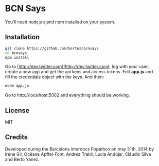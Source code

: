 BCN Says
=========

You'll need nodejs ajsnd npm installed on your system.

Installation
--------------

```sh
git clone https://github.com/bertez/bcnsays
cd bcnsays
npm install
```

Go to [http://dev.twitter.com](http://dev.twitter.com), log with your user, create a new app and get the api keys and access tokens. Edit **app.js** and fill the credentials object with the keys. And then:

```sh
node app.js
```

Go to http://localhost:5002 and everything should be working.


License
----
MIT

Credits
----
Developed during the Barcelona Interdocs Popathon on may 31th, 2014 by Irene Gil, Océane Apffel-Font, Andrea Traldi, Lucia Andújar, Cláudio Silva and Berto Yáñez. 
